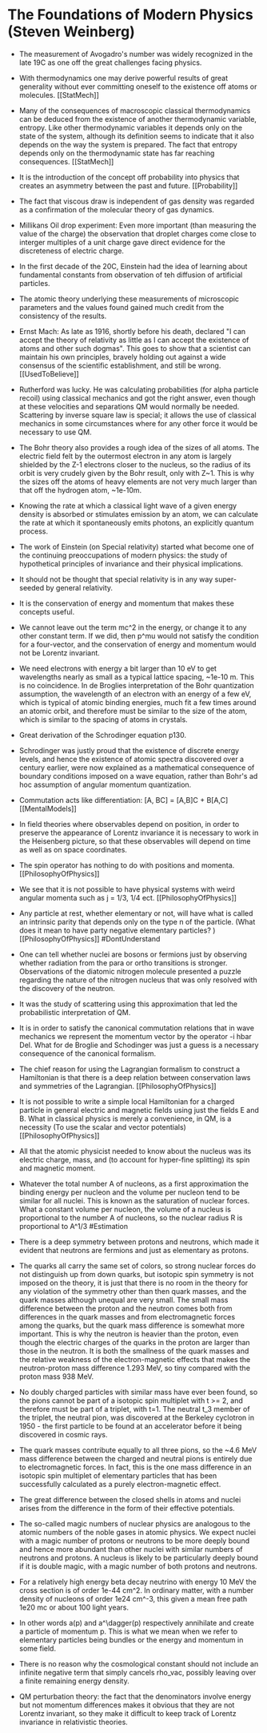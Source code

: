 # The Foundations of Modern Physics (Steven Weinberg)

- The measurement of Avogadro's number was widely recognized in the late 19C as one off the great challenges facing physics. 

- With thermodynamics one may derive powerful results of great generality without ever committing oneself to the existence off atoms or molecules. [[StatMech]]

- Many of the consequences of macroscopic classical thermodynamics can be deduced from the existence of another thermodynamic variable, entropy. Like other thermodynamic variables it depends only on the state of the system, although its definition seems to indicate that it also depends on the way the system is prepared. The fact that entropy depends only on the thermodynamic state has far reaching consequences. [[StatMech]]

- It is the introduction of the concept off probability into physics that creates an asymmetry between the past and future. [[Probability]]

- The fact that viscous draw is independent of gas density was regarded as a confirmation of the molecular theory of gas dynamics.

- Millikans Oil drop experiment: Even more important (than measuring the value of the charge) the observation that droplet charges come close to interger multiples of a unit charge gave direct evidence for the discreteness of electric charge.

- In the first decade of the 20C, Einstein had the idea of learning about fundamental constants from observation of teh diffusion of artificial particles.

- The atomic theory underlying these measurements of microscopic parameters and the values found gained much credit from the consistency of the results.

- Ernst Mach: As late as 1916, shortly before his death, declared "I can accept the theory of relativity as little as I can accept the existence of atoms and other such dogmas". This goes to show that a scientist can maintain his own principles, bravely holding out against a wide consensus of the scientific establishment, and still be wrong. [[UsedToBelieve]]

- Rutherford was lucky. He was calculating probabilities (for alpha particle recoil) using classical mechanics and got the right answer, even though at these velocities and separations QM would normally be needed. Scattering by inverse square law is special; it allows the use of classical mechanics in some circumstances where for any other force it would be necessary to use QM.

- The Bohr theory also provides a rough idea of the sizes of all atoms. The electric field felt by the outermost electron in any atom is largely shielded by the Z-1 electrons closer to the nucleus, so the radius of its orbit is very crudely given by the Bohr result, only with Z~1. This is why the sizes off the atoms of heavy elements are not very much larger than that off the hydrogen atom, ~1e-10m.

- Knowing the rate at which a classical light wave of a given energy density is absorbed or stimulates emission by an atom, we can calculate the rate at which it spontaneously emits photons, an explicitly quantum process.

- The work of Einstein (on Special relativity) started what become one of the continuing preoccupations of modern physics: the study of hypothetical principles of invariance and their physical implications.

- It should not be thought that special relativity is in any way super-seeded by general relativity.

- It is the conservation of energy and momentum that makes these concepts useful.

- We cannot leave out the term mc^2 in the energy, or change it to any other constant term. If we did, then p^mu would not satisfy the condition for a four-vector, and the conservation of energy and momentum would not be Lorentz invariant.

- We need electrons with energy a bit larger than 10 eV to get wavelengths nearly as small as a typical lattice spacing, ~1e-10 m.  This is no coincidence. In de Broglies interpretation of the Bohr quantization assumption, the wavelength of an electron with an energy of a few eV, which is typical of atomic binding energies, much fit a few times around an atomic orbit, and therefore must be similar to the size of the atom, which is similar to the spacing of atoms in crystals.

- Great derivation of the Schrodinger equation p130.

- Schrodinger was justly proud that the existence of discrete energy levels, and hence the existence of atomic spectra discovered over a century earlier, were now explained as a mathematical consequence of boundary conditions imposed on a wave equation, rather than Bohr's ad hoc assumption of angular momentum quantization.

- Commutation acts like differentiation: [A, BC] = [A,B]C + B[A,C] [[MentalModels]]

- In field theories where observables depend on position, in order to preserve the appearance of Lorentz invariance it is necessary to work in the Heisenberg picture, so that these observables will depend on time as well as on space coordinates.

- The spin operator has nothing to do with positions and momenta. [[PhilosophyOfPhysics]]

- We see that it is not possible to have physical systems with weird angular momenta such as j = 1/3, 1/4 ect. [[PhilosophyOfPhysics]]

- Any particle at rest, whether elementary or not, will have what is called an intrinsic parity that depends only on the type n of the particle. (What does it mean to have party negative elementary particles? ) [[PhilosophyOfPhysics]] #DontUnderstand

- One can tell whether nuclei are bosons or fermions just by observing whether radiation from the para or ortho transitions is stronger. Observations of the diatomic nitrogen molecule presented a puzzle regarding the nature of the nitrogen nucleus that was only resolved with the discovery of the neutron.

- It was the study of scattering using this approximation that led the probabilistic interpretation of QM.

- It is in order to satisfy the canonical commutation relations that in wave mechanics we represent the momentum vector by the operator -i hbar Del. What for de Broglie and Schodinger was just a guess is a necessary consequence of the canonical formalism.

- The chief reason for using the Lagrangian formalism to construct a Hamiltonian is that there is a deep relation between conservation laws and symmetries of the Lagrangian. [[PhilosophyOfPhysics]]

- It is not possible to write a simple local Hamiltonian for a charged particle in general electric and magnetic fields using just the fields E and B. What in classical physics is merely a convenience, in QM, is a necessity (To use the scalar and vector potentials) [[PhilosophyOfPhysics]]

- All that the atomic physicist needed to know about the nucleus was its electric charge, mass, and (to account for hyper-fine splitting) its spin and magnetic moment.

- Whatever the total number A of nucleons, as a first approximation the binding energy per nucleon and the volume per nucleon tend to be similar for all nuclei. This is known as the saturation of nuclear forces. What a constant volume per nucleon, the volume of a nucleus is proportional to the number A of nucleons, so the nuclear radius R is proportional to A^1/3 #Estimation

- There is a deep symmetry between protons and neutrons, which made it evident that neutrons are fermions and just as elementary as protons.

- The quarks all carry the same set of colors, so strong nuclear forces do not distinguish up from down quarks, but isotopic spin symmetry is not imposed on the theory, it is just that there is no room in the theory for any violation of the symmetry other than then quark masses, and the quark masses although unequal are very small. The small mass difference between the proton and the neutron comes both from differences in the quark masses and from electromagnetic forces among the quarks, but the quark mass difference is somewhat more important. This is why the neutron is heavier than the proton, even though the electric charges of the quarks in the proton are larger than those in the neutron. It is both the smallness of the quark masses and the relative weakness of the electron-magnetic effects that makes the neutron-proton mass difference 1.293 MeV, so tiny compared with the proton mass 938 MeV.

- No doubly charged particles with similar mass have ever been found, so the pions cannot be part of a isotopic spin multiplet with t >= 2, and therefore must be part of a triplet, with t=1. The neutral t_3 member of the triplet, the neutral pion, was discovered at the Berkeley cyclotron in 1950 - the first particle to be found at an accelerator before it being discovered in cosmic rays.

- The quark masses contribute equally to all three pions, so the ~4.6 MeV mass difference between the charged and neutral pions is entirely due to electromagnetic forces. In fact, this is the one mass difference in an isotopic spin multiplet of elementary particles that has been successfully calculated as a purely electron-magnetic effect.

- The great difference between the closed shells in atoms and nuclei arises from the difference in the form of their effective potentials.

- The so-called magic numbers of nuclear physics are analogous to the atomic numbers of the noble gases in atomic physics. We expect nuclei with a magic number of protons or neutrons to be more deeply bound and hence more abundant than other nuclei with similar numbers of neutrons and protons. A nucleus is likely to be particularly deeply bound if it is double magic, with a magic number of both protons and neutrons.

- For a relatively high energy beta decay neutrino with energy 10 MeV the cross section is of order 1e-44 cm^2. In ordinary matter, with a number density of nucleons of order 1e24 cm^-3, this given a mean free path 1e20 mc or about 100 light years.

- In other words a(p) and a^\dagger(p) respectively annihilate and create a particle of momentum p. This is what we mean when we refer to elementary particles being bundles or the energy and momentum in some field.

- There is no reason why the cosmological constant should not include an infinite negative term that simply cancels rho_vac, possibly leaving over a finite remaining energy density.

- QM perturbation theory: the fact that the denominators involve energy but not momentum differences makes it obvious that they are not Lorentz invariant, so they make it difficult to keep track of Lorentz invariance in relativistic theories.

